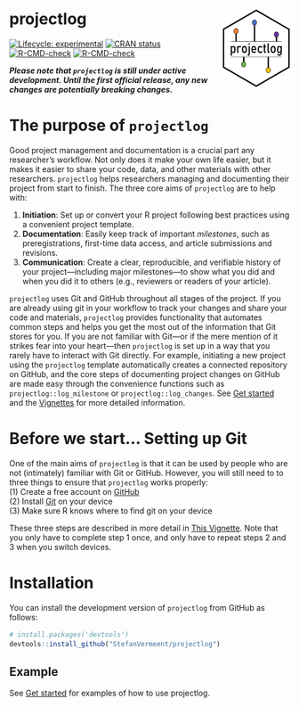 
<!-- README.md is generated from README.Rmd. Please edit that file -->

# projectlog <a href="https://stefanvermeent.github.io/projectlog/"><img src="man/figures/logo.png" align="right" height="139" /></a>

<!-- badges: start -->

[![Lifecycle:
experimental](https://img.shields.io/badge/lifecycle-experimental-orange.svg)](https://lifecycle.r-lib.org/articles/stages.html#experimental)
[![CRAN
status](https://www.r-pkg.org/badges/version/projectlog)](https://CRAN.R-project.org/package=projectlog)  
[![R-CMD-check](https://github.com/stefanvermeent/projectlog/actions/workflows/R-CMD-check.yaml/badge.svg)](https://github.com/stefanvermeent/projectlog/actions/workflows/R-CMD-check.yaml)
[![R-CMD-check](https://github.com/stefanvermeent/OSgit/actions/workflows/R-CMD-check.yaml/badge.svg)](https://github.com/stefanvermeent/OSgit/actions/workflows/R-CMD-check.yaml)
<!-- badges: end -->

***Please note that `projectlog` is still under active development.
Until the first official release, any new changes are potentially
breaking changes.***

# The purpose of `projectlog`

Good project management and documentation is a crucial part any
researcher’s workflow. Not only does it make your own life easier, but
it makes it easier to share your code, data, and other materials with
other researchers. `projectlog` helps researchers managing and
documenting their project from start to finish. The three core aims of
`projectlog` are to help with:

1.  **Initiation**: Set up or convert your R project following best
    practices using a convenient project template.
2.  **Documentation**: Easily keep track of important *milestones*, such
    as preregistrations, first-time data access, and article submissions
    and revisions.
3.  **Communication**: Create a clear, reproducible, and verifiable
    history of your project—including major milestones—to show what you
    did and when you did it to others (e.g., reviewers or readers of
    your article).

`projectlog` uses Git and GitHub throughout all stages of the project.
If you are already using git in your workflow to track your changes and
share your code and materials, `projectlog` provides functionality that
automates common steps and helps you get the most out of the information
that Git stores for you. If you are not familiar with Git—or if the mere
mention of it strikes fear into your heart—then `projectlog` is set up
in a way that you rarely have to interact with Git directly. For
example, initiating a new project using the `projectlog` template
automatically creates a connected repository on GitHub, and the core
steps of documenting project changes on GitHub are made easy through the
convenience functions such as `projectlog::log_milestone` or
`projectlog::log_changes`. See [Get
started](https://stefanvermeent.github.io/projectlog/articles/projectlog.html)
and the
[Vignettes](https://stefanvermeent.github.io/projectlog/articles/) for
more detailed information.

# Before we start… Setting up Git

One of the main aims of `projectlog` is that it can be used by people
who are not (intimately) familiar with Git or GitHub. However, you will
still need to to three things to ensure that `projectlog` works
properly:<br> (1) Create a free account on
[GitHub](https://github.com/join)<br> (2) Install
[Git](https://git-scm.com/downloads) on your device<br> (3) Make sure R
knows where to find git on your device<br>

These three steps are described in more detail in [This
Vignette](https://stefanvermeent.github.io/projectlog/articles/setting-up-git.html).
Note that you only have to complete step 1 once, and only have to repeat
steps 2 and 3 when you switch devices.

# Installation

You can install the development version of `projectlog` from GitHub as
follows:

``` r
# install.packages('devtools')
devtools::install_github("StefanVermeent/projectlog")
```

## Example

See [Get
started](https://stefanvermeent.github.io/projectlog/articles/projectlog.html)
for examples of how to use projectlog.

